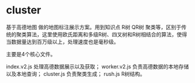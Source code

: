 # cluster
基于高德地图 做的地图标注展示方案。用到知识点 R树 QR树 聚类等，区别于传统的聚类算法，这里使用欧氏距离和多级R树、四叉树和R树相结合的算法，使得当数据量达到百万级以上，处理速度也是毫秒级。

主要是4个核心文件。

index.v2.js  处理高德数据展示以及获取；
worker.v2.js  负责高德数据的本地存储以及本地查询；
cluster.js  负责聚类生成；
rush.js R树结构。
